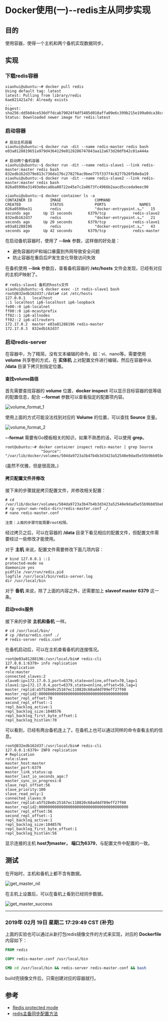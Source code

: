 # Docker使用(一)--redis主从同步实现

## 目的

使用容器，使得一个主机和两个备机实现数据同步。

## 实现

### 下载redis容器

```shell
xiaohui@ubuntu:~# docker pull redis
Using default tag: latest
latest: Pulling from library/redis
6ae821421a7d: Already exists 
...
Digest: sha256:dd5b84ce536dffdcab79024f4df5485d010affa09e6c399b215e199a0dca38c4
Status: Downloaded newer image for redis:latest
```

### 启动容器

```shell
# 启动主机容器
xiaohui@ubuntu:~$ docker run -dit --name redis-master redis bash
e03a8128819651a979d4364129e0128286747843aa12a673d20dfb42c01a444a

# 启动两个备机容器
xiaohui@ubuntu:~$ docker run -dit --name redis-slave1 --link redis-master:master redis bash
832edb162d379e813c736da176c278276ac9bee775f337f4c8277b20fb0e8a19
xiaohui@ubuntu:~$ docker run -dit --name redis-slave2 --link redis-master:master redis bash
026a0599be31493e0eca6ba80722e45e7c2a0673fc4966b2aacd5cceda9eec90

xiaohui@ubuntu:~$ docker container ls -a
CONTAINER ID        IMAGE               COMMAND                  CREATED             STATUS              PORTS               NAMES
026a0599be31        redis               "docker-entrypoint.s…"   15 seconds ago      Up 15 seconds       6379/tcp            redis-slave2
832edb162d37        redis               "docker-entrypoint.s…"   21 seconds ago      Up 20 seconds       6379/tcp            redis-slave1
e03a81288196        redis               "docker-entrypoint.s…"   43 seconds ago      Up 42 seconds       6379/tcp            redis-master
```

在启动备机容器时，使用了 **--link** 参数，这样做的好处是：

- 避免容器的IP和端口暴露到外网导致安全问题
- 防止容器在重启后IP发生变化导致访问失效

在备机使用 **--link** 参数后，查看备机容器的 **/etc/hosts** 文件会发现，已经有对应的主机IP映射了。

```shell
# redis-slave1 备机的hosts文件
xiaohui@ubuntu:~$ docker exec -it redis-slave1 bash
root@832edb162d37:/data# cat /etc/hosts
127.0.0.1	localhost
::1	localhost ip6-localhost ip6-loopback
fe00::0	ip6-localnet
ff00::0	ip6-mcastprefix
ff02::1	ip6-allnodes
ff02::2	ip6-allrouters
172.17.0.2	master e03a81288196 redis-master
172.17.0.3	832edb162d37
```

### 启动redis-server

在容器中，为了精简，没有文本编辑的命令，如：vi、nano等。需要使用 **volume** 共享卷的方式，在 **实体机** 上对配置文件进行编辑，然后在容器中从 **/data** 目录下拷贝到指定位置。

#### 查找volume路径

首先需要查找容器的 **volume** 位置，**docker inspect** 可以显示目标容器的低等级的配置信息，配合 **--format** 参数可以查看指定的配置项内容。

![volume_format_1](/Image/Docker/volume_format_1.png)

使用上面的方式可能没法找到对应的 **Volume** 的位置，可以查找 **Source** 变量。

![volume_format_2](/Image/Docker/volume_format_2.png)

**--format** 需要有Go模板相关的知识，如果不熟悉的话，可以使用 **grep**。

```shell
root@ubuntu:~# docker container inspect redis-master | grep Source
                "Source": "/var/lib/docker/volumes/504da9723a3b47b4b3d3423a52540e9dad5e55b9bb05beb40fc2591abf42d1a9/_data",
```

(虽然不优雅，但是很高效。)

#### 拷贝配置文件并修改

接下来的步骤就是拷贝配置文件，并修改相关配置：

```shell
# cd /var/lib/docker/volumes/504da9723a3b47b4b3d3423a52540e9dad5e55b9bb05beb40fc2591abf42d1a9/_data/
# cp <your-own-redis-dir>/redis-master.conf ./
# nano redis-master.conf
```

`注意：上面的步骤可能需要root权限。`

经过拷贝之后，可以在容器的 **/data** 目录下看见相应的配置文件，但配置文件需要经过一些修改才能使用。

对于 **主机** 来说，配置文件需要修改下面几项内容：

```shell
# bind 127.0.0.1 ::1
protected-mode no
daemonize yes
pidfile /var/run/redis.pid
logfile /usr/local/bin/redis-server.log
dir /usr/local/bin
```

对于 **备机** 来说，除了上面的内容之外，还需要加上 **slaveof master 6379** 这一条。

#### 启动redis服务

接下来的步骤 **主机和备机** 一样。

```shell
# cd /usr/local/bin/
# cp /data/redis.conf ./
# redis-server redis.conf
```

在备机启动后，可以在主机查看备机的连接情况。

```shell
root@e03a81288196:/usr/local/bin# redis-cli
127.0.0.1:6379> info replication
# Replication
role:master
connected_slaves:2
slave0:ip=172.17.0.3,port=6379,state=online,offset=70,lag=1
slave1:ip=172.17.0.4,port=6379,state=online,offset=56,lag=1
master_replid:a5f528e0c25167ec110820c68ad4d709eff27f08
master_replid2:0000000000000000000000000000000000000000
master_repl_offset:70
second_repl_offset:-1
repl_backlog_active:1
repl_backlog_size:1048576
repl_backlog_first_byte_offset:1
repl_backlog_histlen:70
```

可以看到，已经有两台备机连上了。在备机上也可以通过同样的命令查看主机的信息。

```shell
root@832edb162d37:/usr/local/bin# redis-cli
127.0.0.1:6379> INFO replication
# Replication
role:slave
master_host:master
master_port:6379
master_link_status:up
master_last_io_seconds_ago:7
master_sync_in_progress:0
slave_repl_offset:56
slave_priority:100
slave_read_only:1
connected_slaves:0
master_replid:a5f528e0c25167ec110820c68ad4d709eff27f08
master_replid2:0000000000000000000000000000000000000000
master_repl_offset:56
second_repl_offset:-1
repl_backlog_active:1
repl_backlog_size:1048576
repl_backlog_first_byte_offset:1
repl_backlog_histlen:56
```

显示连接的主机 **host为master， 端口为6379**，与配置文件中配置的一致。

## 测试

在开始时，主机和备机上都不含有数据。

![get_master_nil](/Image/Docker/get_master_nil.jpg)

在主机上设置后，可以在备机上看到已经同步数据。

![get_master_success](/Image/Docker/get_master_success.jpg)

----

### 2019年 02月 19日 星期二 17:29:49 CST (补充)

上面的实验也可以通过从新打包redis镜像文件的方式来实现，对应的 **Dockerfile** 内容如下：

```dockerfile
FROM redis

COPY redis-master.conf /usr/local/bin

CMD cd /usr/local/bin && redis-server redis-master.conf && bash
```

build完镜像文件后，只需创建对应的容器就行。

## 参考

- [Redis protected mode](http://blog.51cto.com/crfsz/1878137)
- [redis主备同步配置方法](https://blog.csdn.net/qmhball/article/details/52351755)